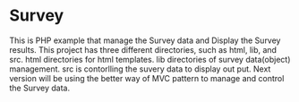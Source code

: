 Survey
======

This is PHP example that manage the Survey data and Display the Survey results. This project has three different 
directories, such as html, lib, and src.  html directories for html templates.  lib directories of survey data(object) management. 
src is contorlling the suvery data to display out put.
Next version will be using the better way of MVC pattern to manage and control the Survey data.

